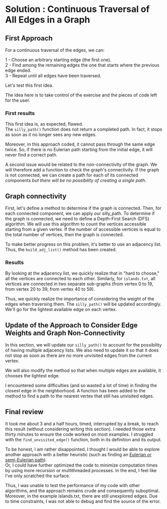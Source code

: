 # Solution : Continuous Traversal of All Edges in a Graph

## First Approach

For a continuous traversal of the edges, we can:

1 - Choose an arbitrary starting edge (the first one).  
2 - Find among the remaining edges the one that starts where the previous edge ended.  
3 - Repeat until all edges have been traversed.  

Let's test this first idea.

The idea here is to take control of the exercise and the pieces of code left for the user.

### First results

This first idea is, as expected, flawed.  
The ```silly_path()``` function does not return a completed path. In fact, it stops as soon as it no longer sees any new edges.  

Moreover, in this approach coded, it cannot pass through the same edge twice. So, if there is no Eulerian path starting 
from the initial edge, it will never find a correct path.  

A second issue would be related to the non-connectivity of the graph. We will therefore add a function to check the 
graph's connectivity. If the graph is not connected, we can create a path for each of its connected components *but 
there will be no possibility of creating a single path*.
 
## Graph connectivity

First, let's define a method to determine if the graph is connected. Then, for each connected component, we can apply 
our silly_path.
To determine if the graph is connected, we need to define a Depth-First Search (DFS) algorithm. We will use this 
algorithm to count the vertices accessible starting from a given vertex. If the number of accessible vertices is equal 
to the total number of vertices, then the graph is connected.

To make better progress on this problem, it's better to use an adjacency list. Thus, the ```build_adj_list()``` method 
has been created.

### Results

By looking at the adjacency list, we quickly realize that in "hard to choose," all the vertices are connected to each 
other. Similarly, for ```islands.txt```, all vertices are connected in two separate sub-graphs (from vertex 0 to 19, 
from vertex 20 to 39, from vertex 40 to 59).

Thus, we quickly realize the importance of considering the weight of the edges when traversing them. The 
```silly_path()``` will be updated accordingly.  
We'll go for the lightest available edge on each vertex.

## Update of the Approach to Consider Edge Weights and Graph Non-Connectivity

In this section, we will update our ```silly_path()``` to account for the possibility of having multiple adjacency 
lists. We also need to update it so that it does not stop as soon as there are no more unvisited edges from the current 
vertex.

We will also modify the method so that when multiple edges are available, it chooses the lightest edge.

I encountered some difficulties (and so wasted a lot of time) in finding the closest edge in the neighborhood. A 
function has been added to the method to find a path to the nearest vertex that still has unvisited edges.

## Final review

It took me about 3 and a half hours, timed, interrupted by a break, to reach this result (without considering writing 
this section). 
I needed those extra thirty minutes to ensure the code worked on most examples. I struggled with the 
```find_unvisited_edge()``` function, both in its definition and its output.

To be honest, I am rather disappointed. I thought I would be able to explore another approach with a better heuristic 
(such as finding an [Eulerian or semi-Eulerian path](https://en.wikipedia.org/wiki/Eulerian)).  
Or, I could have further optimized the code to minimize computation times by using more recursion or multithreaded 
processes. In the end, I feel like I’ve only scratched the surface.

Thus, I was unable to test the performance of my code with other algorithms, and the approach remains crude and 
consequently suboptimal.  
Moreover, in the example islands.txt, there are still unexplored edges. Due to time constraints, I was not able to debug
and find the source of the error.